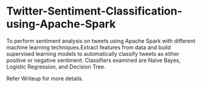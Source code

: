 # Twitter-Sentiment-Classification-using-Apache-Spark

To perform sentiment analysis on tweets using Apache Spark with different machine learning techniques.Extract features from data and build supervised learning models to automatically classify tweets as either positive or negative sentiment. Classifiers examined are Naive Bayes, Logistic Regression, and Decision Tree.

Refer Writeup for more details.
